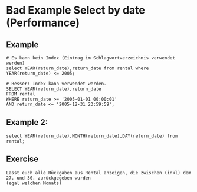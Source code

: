 # Bad Example Select by date (Performance) 

## Example 

```
# Es kann kein Index (Eintrag im Schlagwortverzeichnis verwendet werden) 
select YEAR(return_date),return_date from rental where YEAR(return_date) <= 2005;

# Besser: Index kann verwendet werden.
SELECT YEAR(return_date),return_date 
FROM rental 
WHERE return_date >= '2005-01-01 00:00:01' 
AND return_date <= '2005-12-31 23:59:59';
```

## Example 2:

```
select YEAR(return_date),MONTH(return_date),DAY(return_date) from rental; 
```

## Exercise 

```
Lasst euch alle Rückgaben aus Rental anzeigen, die zwischen (inkl) dem 27. und 30. zurückgegeben wurden 
(egal welchen Monats) 
```
